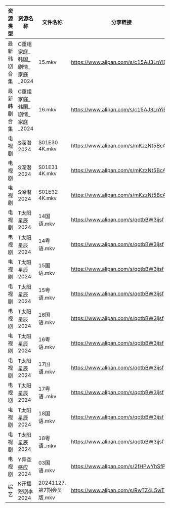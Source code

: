 | 资源类型   | 资源名称                | 文件名称                | 分享链接                                 | 更新时间                |
| ------ | ------------------- | ------------------- | ------------------------------------ | ------------------- |
| 最新韩剧合集 | C重组家庭_韩国_剧情_家庭_2024 | 15.mkv              | https://www.alipan.com/s/c15AJ3LnYiE | 2024-11-28 00:05:18 |
| 最新韩剧合集 | C重组家庭_韩国_剧情_家庭_2024 | 16.mkv              | https://www.alipan.com/s/c15AJ3LnYiE | 2024-11-28 00:05:18 |
| 电视剧    | S深潜2024             | S01E30 4K.mkv       | https://www.alipan.com/s/mKzzNt5BcAW | 2024-11-28 00:06:36 |
| 电视剧    | S深潜2024             | S01E31 4K.mkv       | https://www.alipan.com/s/mKzzNt5BcAW | 2024-11-28 00:06:35 |
| 电视剧    | S深潜2024             | S01E32 4K.mkv       | https://www.alipan.com/s/mKzzNt5BcAW | 2024-11-28 00:06:35 |
| 电视剧    | T太阳星辰2024           | 14国语.mkv            | https://www.alipan.com/s/qotbBW3ijsf | 2024-11-28 00:06:48 |
| 电视剧    | T太阳星辰2024           | 14粤语.mkv            | https://www.alipan.com/s/qotbBW3ijsf | 2024-11-28 00:06:48 |
| 电视剧    | T太阳星辰2024           | 15国语.mkv            | https://www.alipan.com/s/qotbBW3ijsf | 2024-11-28 00:06:47 |
| 电视剧    | T太阳星辰2024           | 15粤语.mkv            | https://www.alipan.com/s/qotbBW3ijsf | 2024-11-28 00:06:47 |
| 电视剧    | T太阳星辰2024           | 16国语.mkv            | https://www.alipan.com/s/qotbBW3ijsf | 2024-11-28 00:06:47 |
| 电视剧    | T太阳星辰2024           | 16粤语.mkv            | https://www.alipan.com/s/qotbBW3ijsf | 2024-11-28 00:06:46 |
| 电视剧    | T太阳星辰2024           | 17国语.mkv            | https://www.alipan.com/s/qotbBW3ijsf | 2024-11-28 00:06:46 |
| 电视剧    | T太阳星辰2024           | 17粤语..mkv           | https://www.alipan.com/s/qotbBW3ijsf | 2024-11-28 00:06:46 |
| 电视剧    | T太阳星辰2024           | 18国语.mkv            | https://www.alipan.com/s/qotbBW3ijsf | 2024-11-28 00:06:46 |
| 电视剧    | T太阳星辰2024           | 18粤语..mkv           | https://www.alipan.com/s/qotbBW3ijsf | 2024-11-28 00:06:45 |
| 电视剧    | Y异空感应2024           | 03国语.mkv            | https://www.alipan.com/s/2fHPwYhSfPk | 2024-11-28 00:06:55 |
| 综艺     | K开播短剧季2024          | 20241127.第7期会员版.mkv | https://www.alipan.com/s/RwTZ4L5wTYU | 2024-11-28 00:07:20 |
